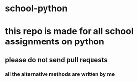 # school-python
# this repo is made for all school assignments on python
## please do not send pull requests
### all the alternative methods are written by me
